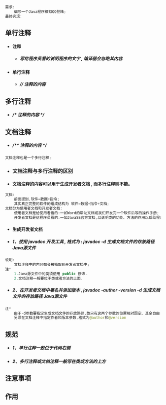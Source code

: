 ```java
需求:
    编写一个Java程序模拟QQ登陆;
最终实现:
```

## 单行注释

* #### 注释

  * ##### 写给程序员看的说明程序的文字 , 编译器会忽略其内容
* #### 单行注释

  * ##### // 注释的内容

## 多行注释

* ##### /\* 注释的内容 \*/

## 文档注释

* ##### /\*\* 注释的内容 \*/

```java
文档注释也是一个多行注释;
```

* ### 文档注释与多行注释的区别
* #### 文档注释的内容可以用于生成开发者文档 , 而多行注释则不能。

```java
文档:
    前面提到,软件=数据+指令;
    其实真正完整的软件的组成结构为 软件=数据+指令+文档;
文档分为使用者文档和开发者文档:
    使用者文档是给使用者看的:一如Word的帮助文档或我们开发完一个软件后写的操作手册;
    开发者文档是给程序员看的:一如JavaSE官方文档,以说明类的功能、方法的作用以帮助程序员进行软件开发;
```

* #### 生成开发者文档
* ##### 1、使用 javadoc 开发工具 , 格式为 : javadoc -d 生成文档文件的存放路径 Java源文件

```java
说明:
    文档注释中的内容都会被抽取到开发者文档中;
注*
    1.Java源文件中的类须使用 public 修饰.
    2.文档注释一般要位于类或者方法的上面.
```

* ##### 2、在开发者文档中署名并添加版本 , javadoc -author -version -d 生成文档文件的存放路径 Java源文件

```java
注*
    由于-d参数要指定生成文档文件的存放路径,故只有这两个参数的位置相对固定、其余自由.
    另须在文档注释中指定作者和版本参数,格式为@author和@version
```

## 规范

* ##### 1、单行注释一般位于代码右侧
* ##### 2、多行注释或文档注释一般写在类或方法的上方

## 注意事项

## 作用

##### 



